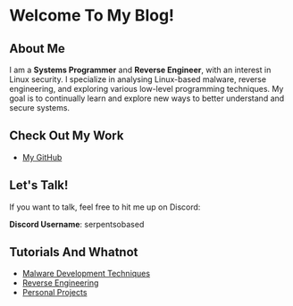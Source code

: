 # Welcome To My Blog!

## About Me

I am a **Systems Programmer** and **Reverse Engineer**, with an interest in Linux security. I specialize in analysing Linux-based malware, reverse engineering, and exploring various low-level programming techniques. My goal is to continually learn and explore new ways to better understand and secure systems.

## Check Out My Work

- [My GitHub](https://github.com/humzak711)

## Let's Talk!

If you want to talk, feel free to hit me up on Discord:

**Discord Username**: serpentsobased

## Tutorials And Whatnot
- [Malware Development Techniques](malware_techniques)
- [Reverse Engineering](reverse_engineering)
- [Personal Projects](projects)
